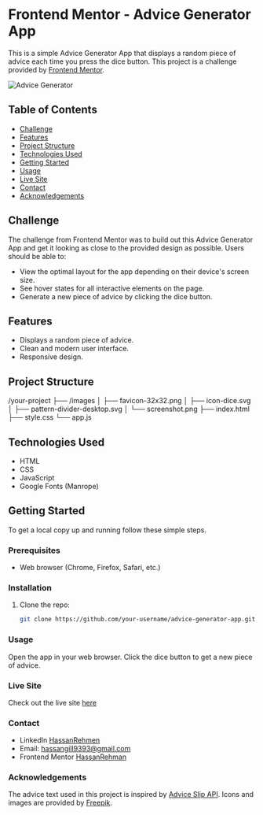 # Frontend Mentor - Advice Generator App

This is a simple Advice Generator App that displays a random piece of advice each time you press the dice button. This project is a challenge provided by [Frontend Mentor](https://www.frontendmentor.io).

![Advice Generator](./images/App-Screenshot.png)

## Table of Contents
- [Challenge](#challenge)
- [Features](#features)
- [Project Structure](#project-structure)
- [Technologies Used](#technologies-used)
- [Getting Started](#getting-started)
- [Usage](#usage)
- [Live Site](#live-site)
- [Contact](#contact)
- [Acknowledgements](#acknowledgements)

## Challenge

The challenge from Frontend Mentor was to build out this Advice Generator App and get it looking as close to the provided design as possible. Users should be able to:

- View the optimal layout for the app depending on their device's screen size.
- See hover states for all interactive elements on the page.
- Generate a new piece of advice by clicking the dice button.

## Features

- Displays a random piece of advice.
- Clean and modern user interface.
- Responsive design.

## Project Structure

/your-project
├── /images
│   ├── favicon-32x32.png
│   ├── icon-dice.svg
│   ├── pattern-divider-desktop.svg
│   └── screenshot.png
├── index.html
├── style.css
└── app.js

## Technologies Used

- HTML
- CSS
- JavaScript
- Google Fonts (Manrope)

## Getting Started

To get a local copy up and running follow these simple steps.

### Prerequisites

- Web browser (Chrome, Firefox, Safari, etc.)

### Installation

1. Clone the repo:
   ```sh
   git clone https://github.com/your-username/advice-generator-app.git
   ```
### Usage

Open the app in your web browser. Click the dice button to get a new piece of advice.

### Live Site

Check out the live site [here](https://advice-generator-app-eight-pink.vercel.app/)

### Contact
- LinkedIn [HassanRehmen](https://www.linkedin.com/in/hassan-gill-41179a2a1/)
- Email: [hassangill9393@gmail.com](mailto:hassangill9393@gmail.com)
- Frontend Mentor [HassanRehman](https://www.frontendmentor.io/profile/HassanRehman9393)

### Acknowledgements

The advice text used in this project is inspired by [Advice Slip API](https://api.adviceslip.com/).
Icons and images are provided by [Freepik](https://www.freepik.com/).

   

